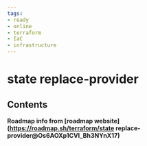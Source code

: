 ```yaml
---
tags:
- ready
- online
- terraform
- IaC
- infrastructure
---
```


# state replace-provider

## Contents

__Roadmap info from [roadmap website](<https://roadmap.sh/terraform/state> replace-provider@Os6AOXp1CVI_Bh3NYnX17)__
